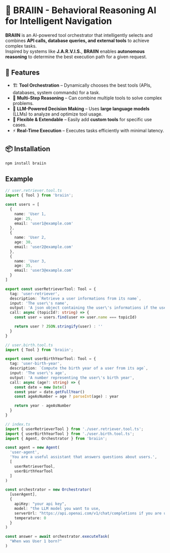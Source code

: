 # 🧠 BRAIIN - Behavioral Reasoning AI for Intelligent Navigation

**BRAIIN** is an AI-powered tool orchestrator that intelligently selects and combines **API calls, database queries, and external tools** to achieve complex tasks.  
Inspired by systems like **J.A.R.V.I.S.**, **BRAIIN** enables **autonomous reasoning** to determine the best execution path for a given request.

## 🚀 Features
- 🏗 **Tool Orchestration** – Dynamically chooses the best tools (APIs, databases, system commands) for a task.
- 🔄 **Multi-Step Reasoning** – Can combine multiple tools to solve complex problems.
- 🧠 **LLM-Powered Decision Making** – Uses **large language models** (LLMs) to analyze and optimize tool usage.
- 🔌 **Flexible & Extendable** – Easily add **custom tools** for specific use cases.
- ⚡ **Real-Time Execution** – Executes tasks efficiently with minimal latency.

## 📦 Installation
```sh
npm install braiin
```

## Example
```typescript
// user.retriever.tool.ts
import { Tool } from 'braiin';

const users = [
  {
    name: 'User 1,
    age: 25,
    email: 'user1@example.com'
  },
  {
    name: 'User 2,
    age: 30,
    email: 'user2@example.com'
  },
  {
    name: 'User 3,
    age: 35,
    email: 'user3@example.com'
  }
]

export const userRetrieverTool: Tool = {
  tag: 'user-retriever',
  description: `Retrieve a user informations from its name`,
  input: 'The user\'s name',
  output: 'A json object containing the user\'s informations if the user was found, an empty string otherwise',
  call: async (topicId?: string) => {
    const user = users.find(user => user.name === topicId)

    return user ? JSON.stringify(user) : ''
  }
}
```

```typescript
// user.birth.tool.ts
import { Tool } from 'braiin';

export const userBirthYearTool: Tool = {
  tag: 'user-birth-year',
  description: `Compute the birth year of a user from its age`,
  input: 'The user\'s age',
  output: 'A number representing the user\'s birth year',
  call: async (age?: string) => {
    const date = new Date()
    const year = date.getFullYear()
    const ageAsNumber = age ? parseInt(age) : year

    return year - ageAsNumber
  }
}
```

```typescript
// index.ts
import { userRetrieverTool } from './user.retriever.tool.ts';
import { userBirthYearTool } from './user.birth.tool.ts';
import { Agent, Orchestrator } from 'braiin';

const agent = new Agent(
  'user-agent',
  'You are a useful assistant that answers questions about users.',
  [
    userRetrieverTool,
    userBirthYearTool
  ]
)

const orchestrator = new Orchestrator(
  [userAgent],
  {
    apiKey: "your api key",
    model: "the LLM model you want to use,
    serverUrl: "https://api.openai.com/v1/chat/completions if you are using ChatGPT, refer to their documentation if you are using another LLM",
    temperature: 0
  }
)

const answer = await orchestrator.executeTask(
  "When was User 1 born?"
)
```